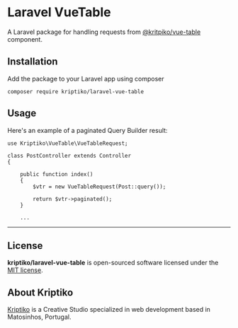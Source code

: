 # Laravel VueTable

A Laravel package for handling requests from [@kritpiko/vue-table](https://github.com/KriptikoCreativeStudio/vue-table) component.


## Installation

Add the package to your Laravel app using composer

```
composer require kriptiko/laravel-vue-table
```


## Usage

Here's an example of a paginated Query Builder result:

```
use Kriptiko\VueTable\VueTableRequest;

class PostController extends Controller
{
    
    public function index()
    {
        $vtr = new VueTableRequest(Post::query());

        return $vtr->paginated();
    }

    ...
```


---


## License

**kriptiko/laravel-vue-table** is open-sourced software licensed under the [MIT license](https://github.com/KriptikoCreativeStudio/laravel-vue-table/blob/master/LICENSE).


## About Kriptiko

[Kriptiko](https://www.kriptiko.com) is a Creative Studio specialized in web development based in Matosinhos, Portugal.
